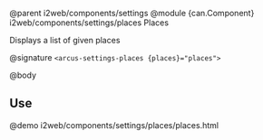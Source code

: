 @parent i2web/components/settings
@module {can.Component} i2web/components/settings/places Places

Displays a list of given places

@signature `<arcus-settings-places {places}="places">`

@body

## Use

@demo i2web/components/settings/places/places.html